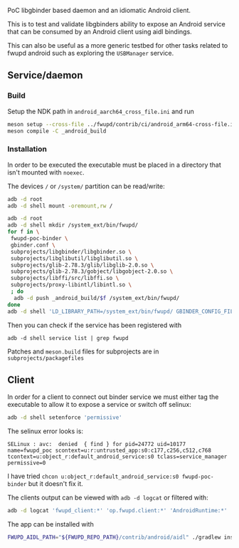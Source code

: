 PoC libgbinder based daemon and an idiomatic Android client.

This is to test and validate libgbinders ability to expose an Android service that can be consumed by an Android client using aidl bindings.

This can also be useful as a more generic testbed for other tasks related to fwupd android such as exploring the `USBManager` service.

## Service/daemon

### Build

Setup the NDK path in `android_aarch64_cross_file.ini` and run
```bash
meson setup --cross-file ../fwupd/contrib/ci/android_arm64-cross-file.ini _android_build
meson compile -C _android_build
```

### Installation

In order to be executed the executable must be placed in a directory that isn't mounted with `noexec`.

The devices `/` or `/system/` partition can be read/write:
```bash
adb -d root
adb -d shell mount -oremount,rw /
```

```bash
adb -d root
adb -d shell mkdir /system_ext/bin/fwupd/
for f in \
 fwupd-poc-binder \
 gbinder.conf \
 subprojects/libgbinder/libgbinder.so \
 subprojects/libglibutil/libglibutil.so \
 subprojects/glib-2.78.3/glib/libglib-2.0.so \
 subprojects/glib-2.78.3/gobject/libgobject-2.0.so \
 subprojects/libffi/src/libffi.so \
 subprojects/proxy-libintl/libintl.so \
 ; do 
  adb -d push _android_build/$f /system_ext/bin/fwupd/
done
adb -d shell 'LD_LIBRARY_PATH=/system_ext/bin/fwupd/ GBINDER_CONFIG_FILE=/system_ext/bin/fwupd/gbinder.conf /system_ext/bin/fwupd/fwupd-poc-binder'
```

Then you can check if the service has been registered with
```
adb -d shell service list | grep fwupd
```

Patches and `meson.build` files for subprojects are in `subprojects/packagefiles`

## Client

In order for a client to connect out binder service we must either tag the executable to allow it to expose a service or switch off selinux:

```bash
adb -d shell setenforce 'permissive'
```

The selinux error looks is:
```
SELinux : avc:  denied  { find } for pid=24772 uid=10177 name=fwupd_poc scontext=u:r:untrusted_app:s0:c177,c256,c512,c768 tcontext=u:object_r:default_android_service:s0 tclass=service_manager permissive=0
```

I have tried `chcon u:object_r:default_android_service:s0 fwupd-poc-binder` but it doesn't fix it.

The clients output can be viewed with `adb -d logcat` or filtered with:
```bash
adb -d logcat 'fwupd_client:*' 'op.fwupd.client:*' 'AndroidRuntime:*' 'TransactionExecutor:*' 'SELinux:*' 'DEBUG:*' '*:S'
```

The app can be installed with
```bash
FWUPD_AIDL_PATH="${FWUPD_REPO_PATH}/contrib/android/aidl" ./gradlew installDebug
```
